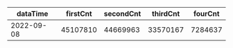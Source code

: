 |dataTime|firstCnt|secondCnt|thirdCnt|fourCnt|
|-|-|-|-|-|
|2022-09-08|45107810|44669963|33570167|7284637|